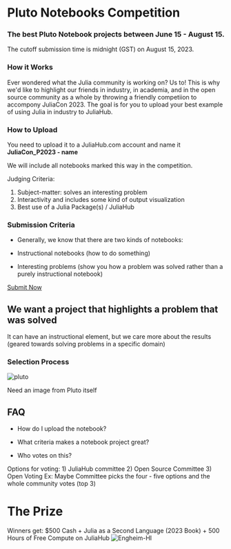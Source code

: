 # Pluto Notebooks Competition

### The best Pluto Notebook projects between June 15 - August 15. 
The cutoff submission time is midnight (GST) on August 15, 2023.

### How it Works

Ever wondered what the Julia community is working on? Us to! This is why we'd like to highlight our friends in industry, in academia, and in the open source community as a whole by throwing a friendly competiion to accompony JuliaCon 2023. The goal is for you to upload your best example of using Julia in industry to JuliaHub. 

### How to Upload

You need to upload it to a JuliaHub.com account and name it **JuliaCon_P2023 - name**

We will include all notebooks marked this way in the competition.

Judging Criteria:
1. Subject-matter: solves an interesting problem
2. Interactivity and includes some kind of output visualization
3. Best use of a Julia Package(s) / JuliaHub 

### Submission Criteria

* Generally, we know that there are two kinds of notebooks: 

* Instructional notebooks (how to do something)

* Interesting problems (show you how a problem was solved rather than a purely instructional notebook)

<a href="https://juliahub.com/" class="button big">Submit Now</a>

## We want a project that highlights a problem that was solved
It can have an instructional element, but we care more about the results (geared towards solving problems in a specific domain)

### Selection Process

<example image from Pluto itself>![pluto](https://github.com/Dattax/sample_jl/assets/1408846/23dbe7ac-ad83-4a5e-afef-6e645b06a1ab)

Need an image from Pluto itself

## FAQ

+ How do I upload the notebook?

+ What criteria makes a notebook project great?

+ Who votes on this?
  
Options for voting: 1) JuliaHub committee 2) Open Source Committee 3) Open Voting
Ex: Maybe Committee picks the four - five options and the whole community votes (top 3)

# The Prize
  
Winners get: $500 Cash + Julia as a Second Language (2023 Book) + 500 Hours of Free Compute on JuliaHub
![Engheim-HI](https://github.com/Dattax/sample_jl/assets/1408846/78956cd0-2066-4f0f-87aa-5bf103f17559)
